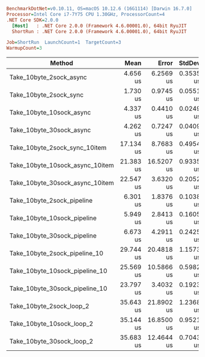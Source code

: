 ``` ini

BenchmarkDotNet=v0.10.11, OS=macOS 10.12.6 (16G1114) [Darwin 16.7.0]
Processor=Intel Core i7-7Y75 CPU 1.30GHz, ProcessorCount=4
.NET Core SDK=2.0.0
  [Host]   : .NET Core 2.0.0 (Framework 4.6.00001.0), 64bit RyuJIT
  ShortRun : .NET Core 2.0.0 (Framework 4.6.00001.0), 64bit RyuJIT

Job=ShortRun  LaunchCount=1  TargetCount=3  
WarmupCount=3  

```
|                          Method |      Mean |      Error |    StdDev |
|-------------------------------- |----------:|-----------:|----------:|
|         Take_10byte_2sock_async |  4.656 us |  6.2569 us | 0.3535 us |
|          Take_10byte_2sock_sync |  1.730 us |  0.9745 us | 0.0551 us |
|        Take_10byte_10sock_async |  4.337 us |  0.4410 us | 0.0249 us |
|        Take_10byte_30sock_async |  4.262 us |  0.7247 us | 0.0409 us |
|   Take_10byte_2sock_sync_10item | 17.134 us |  8.7683 us | 0.4954 us |
| Take_10byte_10sock_async_10item | 21.383 us | 16.5207 us | 0.9335 us |
| Take_10byte_30sock_async_10item | 22.547 us |  3.6320 us | 0.2052 us |
|      Take_10byte_2sock_pipeline |  6.301 us |  1.8376 us | 0.1038 us |
|     Take_10byte_10sock_pipeline |  5.949 us |  2.8413 us | 0.1605 us |
|     Take_10byte_30sock_pipeline |  6.673 us |  4.2911 us | 0.2425 us |
|   Take_10byte_2sock_pipeline_10 | 29.744 us | 20.4818 us | 1.1573 us |
|  Take_10byte_10sock_pipeline_10 | 25.569 us | 10.5866 us | 0.5982 us |
|  Take_10byte_30sock_pipeline_10 | 23.797 us |  3.4032 us | 0.1923 us |
|        Take_10byte_2sock_loop_2 | 35.643 us | 21.8902 us | 1.2368 us |
|       Take_10byte_10sock_loop_2 | 35.144 us | 16.8500 us | 0.9521 us |
|       Take_10byte_30sock_loop_2 | 35.683 us | 12.4644 us | 0.7043 us |
